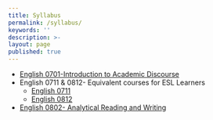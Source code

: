 ```yaml
---
title: Syllabus
permalink: /syllabus/
keywords: ''
description: >- 
layout: page
published: true
---
```


- [English 0701-Introduction to Academic Discourse](https://liberalarts.temple.edu/sites/liberalarts/files/SYLL-701-Academic-Writing-Real-World-Topics.pdf)
- English 0711 & 0812- Equivalent courses for ESL Learners
  - [English 0711](https://liberalarts.temple.edu/sites/liberalarts/files/English-711-Syllabus-TTh-16F.pdf)
  - [English 0812](https://liberalarts.temple.edu/sites/liberalarts/files/812-Syllabus-TR-16F.pdf)
- [English 0802- Analytical Reading and Writing](https://liberalarts.temple.edu/sites/liberalarts/files/802syll16MW.pdf)

